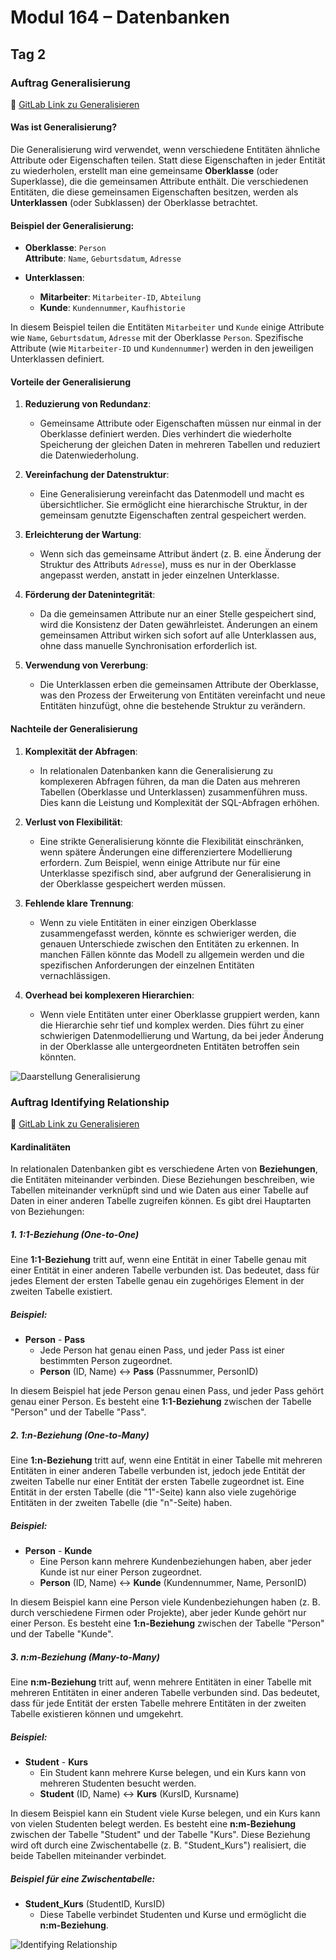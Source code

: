 # Modul 164 – Datenbanken

## Tag 2

### Auftrag Generalisierung  
🔗 [GitLab Link zu Generalisieren](https://gitlab.com/ch-tbz-it/Stud/m164/-/tree/main/2.Tag)

#### Was ist Generalisierung?

Die Generalisierung wird verwendet, wenn verschiedene Entitäten ähnliche Attribute oder Eigenschaften teilen. Statt diese Eigenschaften in jeder Entität zu wiederholen, erstellt man eine gemeinsame **Oberklasse** (oder Superklasse), die die gemeinsamen Attribute enthält. Die verschiedenen Entitäten, die diese gemeinsamen Eigenschaften besitzen, werden als **Unterklassen** (oder Subklassen) der Oberklasse betrachtet.

#### Beispiel der Generalisierung:

- **Oberklasse**: `Person`  
  **Attribute**: `Name`, `Geburtsdatum`, `Adresse`
  
- **Unterklassen**:
  - **Mitarbeiter**: `Mitarbeiter-ID`, `Abteilung`
  - **Kunde**: `Kundennummer`, `Kaufhistorie`

In diesem Beispiel teilen die Entitäten `Mitarbeiter` und `Kunde` einige Attribute wie `Name`, `Geburtsdatum`, `Adresse` mit der Oberklasse `Person`. Spezifische Attribute (wie `Mitarbeiter-ID` und `Kundennummer`) werden in den jeweiligen Unterklassen definiert.

#### Vorteile der Generalisierung

1. **Reduzierung von Redundanz**:
   - Gemeinsame Attribute oder Eigenschaften müssen nur einmal in der Oberklasse definiert werden. Dies verhindert die wiederholte Speicherung der gleichen Daten in mehreren Tabellen und reduziert die Datenwiederholung.
   
2. **Vereinfachung der Datenstruktur**:
   - Eine Generalisierung vereinfacht das Datenmodell und macht es übersichtlicher. Sie ermöglicht eine hierarchische Struktur, in der gemeinsam genutzte Eigenschaften zentral gespeichert werden.

3. **Erleichterung der Wartung**:
   - Wenn sich das gemeinsame Attribut ändert (z. B. eine Änderung der Struktur des Attributs `Adresse`), muss es nur in der Oberklasse angepasst werden, anstatt in jeder einzelnen Unterklasse.

4. **Förderung der Datenintegrität**:
   - Da die gemeinsamen Attribute nur an einer Stelle gespeichert sind, wird die Konsistenz der Daten gewährleistet. Änderungen an einem gemeinsamen Attribut wirken sich sofort auf alle Unterklassen aus, ohne dass manuelle Synchronisation erforderlich ist.

5. **Verwendung von Vererbung**:
   - Die Unterklassen erben die gemeinsamen Attribute der Oberklasse, was den Prozess der Erweiterung von Entitäten vereinfacht und neue Entitäten hinzufügt, ohne die bestehende Struktur zu verändern.

#### Nachteile der Generalisierung

1. **Komplexität der Abfragen**:
   - In relationalen Datenbanken kann die Generalisierung zu komplexeren Abfragen führen, da man die Daten aus mehreren Tabellen (Oberklasse und Unterklassen) zusammenführen muss. Dies kann die Leistung und Komplexität der SQL-Abfragen erhöhen.

2. **Verlust von Flexibilität**:
   - Eine strikte Generalisierung könnte die Flexibilität einschränken, wenn spätere Änderungen eine differenziertere Modellierung erfordern. Zum Beispiel, wenn einige Attribute nur für eine Unterklasse spezifisch sind, aber aufgrund der Generalisierung in der Oberklasse gespeichert werden müssen.

3. **Fehlende klare Trennung**:
   - Wenn zu viele Entitäten in einer einzigen Oberklasse zusammengefasst werden, könnte es schwieriger werden, die genauen Unterschiede zwischen den Entitäten zu erkennen. In manchen Fällen könnte das Modell zu allgemein werden und die spezifischen Anforderungen der einzelnen Entitäten vernachlässigen.

4. **Overhead bei komplexeren Hierarchien**:
   - Wenn viele Entitäten unter einer Oberklasse gruppiert werden, kann die Hierarchie sehr tief und komplex werden. Dies führt zu einer schwierigen Datenmodellierung und Wartung, da bei jeder Änderung in der Oberklasse alle untergeordneten Entitäten betroffen sein könnten.

![Daarstellung Generalisierung](https://github.com/user-attachments/assets/a37eb555-cc57-42ef-9738-7166552adf24)

### Auftrag Identifying Relationship
  
🔗 [GitLab Link zu Generalisieren](https://gitlab.com/ch-tbz-it/Stud/m164/-/tree/main/2.Tag)

#### Kardinalitäten

In relationalen Datenbanken gibt es verschiedene Arten von **Beziehungen**, die Entitäten miteinander verbinden. Diese Beziehungen beschreiben, wie Tabellen miteinander verknüpft sind und wie Daten aus einer Tabelle auf Daten in einer anderen Tabelle zugreifen können. Es gibt drei Hauptarten von Beziehungen:

##### 1. **1:1-Beziehung (One-to-One)**

Eine **1:1-Beziehung** tritt auf, wenn eine Entität in einer Tabelle genau mit einer Entität in einer anderen Tabelle verbunden ist. Das bedeutet, dass für jedes Element der ersten Tabelle genau ein zugehöriges Element in der zweiten Tabelle existiert.

##### Beispiel:
- **Person** - **Pass**
  - Jede Person hat genau einen Pass, und jeder Pass ist einer bestimmten Person zugeordnet.
  - **Person** (ID, Name) <-> **Pass** (Passnummer, PersonID)

In diesem Beispiel hat jede Person genau einen Pass, und jeder Pass gehört genau einer Person. Es besteht eine **1:1-Beziehung** zwischen der Tabelle "Person" und der Tabelle "Pass".

##### 2. **1:n-Beziehung (One-to-Many)**

Eine **1:n-Beziehung** tritt auf, wenn eine Entität in einer Tabelle mit mehreren Entitäten in einer anderen Tabelle verbunden ist, jedoch jede Entität der zweiten Tabelle nur einer Entität der ersten Tabelle zugeordnet ist. Eine Entität in der ersten Tabelle (die "1"-Seite) kann also viele zugehörige Entitäten in der zweiten Tabelle (die "n"-Seite) haben.

##### Beispiel:
- **Person** - **Kunde**
  - Eine Person kann mehrere Kundenbeziehungen haben, aber jeder Kunde ist nur einer Person zugeordnet.
  - **Person** (ID, Name) <-> **Kunde** (Kundennummer, Name, PersonID)

In diesem Beispiel kann eine Person viele Kundenbeziehungen haben (z. B. durch verschiedene Firmen oder Projekte), aber jeder Kunde gehört nur einer Person. Es besteht eine **1:n-Beziehung** zwischen der Tabelle "Person" und der Tabelle "Kunde".

##### 3. **n:m-Beziehung (Many-to-Many)**

Eine **n:m-Beziehung** tritt auf, wenn mehrere Entitäten in einer Tabelle mit mehreren Entitäten in einer anderen Tabelle verbunden sind. Das bedeutet, dass für jede Entität der ersten Tabelle mehrere Entitäten in der zweiten Tabelle existieren können und umgekehrt.

##### Beispiel:
- **Student** - **Kurs**
  - Ein Student kann mehrere Kurse belegen, und ein Kurs kann von mehreren Studenten besucht werden.
  - **Student** (ID, Name) <-> **Kurs** (KursID, Kursname)

In diesem Beispiel kann ein Student viele Kurse belegen, und ein Kurs kann von vielen Studenten belegt werden. Es besteht eine **n:m-Beziehung** zwischen der Tabelle "Student" und der Tabelle "Kurs". Diese Beziehung wird oft durch eine Zwischentabelle (z. B. "Student_Kurs") realisiert, die beide Tabellen miteinander verbindet.

##### Beispiel für eine Zwischentabelle:
- **Student_Kurs** (StudentID, KursID)
  - Diese Tabelle verbindet Studenten und Kurse und ermöglicht die **n:m-Beziehung**.

![Identifying Relationship](https://github.com/user-attachments/assets/f2466b7d-1b62-4f18-8110-e69f41b0f3ae)